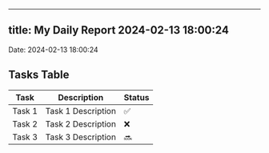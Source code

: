
---
title: My Daily Report 2024-02-13 18:00:24
---

Date: 2024-02-13 18:00:24

## Tasks Table

| Task | Description | Status |
|------|-------------|--------|
| Task 1 | Task 1 Description | ✅ |
| Task 2 | Task 2 Description | ❌ |
| Task 3 | Task 3 Description | 🔜 |
